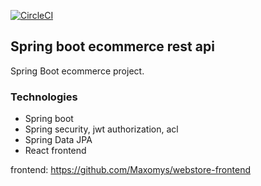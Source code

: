 [![CircleCI](https://circleci.com/gh/Maxomys/spring-webstore/tree/master.svg?style=svg)](https://circleci.com/gh/Maxomys/spring-webstore/tree/master)

## Spring boot ecommerce rest api



Spring Boot ecommerce project.

### Technologies
- Spring boot
- Spring security, jwt authorization, acl
- Spring Data JPA
- React frontend

frontend: https://github.com/Maxomys/webstore-frontend


